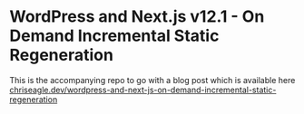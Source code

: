 # WordPress and Next.js v12.1 - On Demand Incremental Static Regeneration

This is the accompanying repo to go with a blog post which is available here [chriseagle.dev/wordpress-and-next-js-on-demand-incremental-static-regeneration](https://chriseagle.dev/posts/wordpress-and-next-js-on-demand-incremental-static-regeneration)

